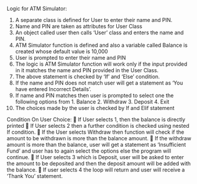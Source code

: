 Logic for ATM Simulator:

1.	A separate class is defined for User to enter their name and PIN.
2.	Name and PIN are taken as attributes for User Class
3.	An object called user then calls ‘User’ class and enters the name and PIN.
4.	ATM Simulator function is defined and also a variable called Balance is created whose default value is 10,000
5.	User is prompted to enter their name and PIN
6.	 The logic is ATM Simulator function will work only if the input provided in it matches the name and PIN provided in the User Class.
7.	The above statement is checked by ‘If’ and ‘Else’ condition.
8.	If the name and PIN does not match user will get a statement as ‘You have entered Incorrect Details’.
9.	If name and PIN matches then user is prompted to select one the following options from 1. Balance 2. Withdraw 3. Deposit  4. Exit 
10.	The choices made by the user is checked by If and Elif statement

Condition On User Choice:
	If User selects 1, then the balance is directly printed
	If User selects 2 then a further condition is checked using nested If condition. 
	If the User selects Withdraw then function will check if the amount to be withdrawn is more than the balance amount.
	If the withdraw amount is more than the balance, user will get a statement as ‘Insufficient Fund’ and user has to again select the options else the program will continue.
	If User selects 3 which is Deposit, user will be asked to enter the amount to be deposited and then the deposit amount will be added with the balance.
	If user selects 4 the loop will return and user will receive a ‘Thank You’ statement.
